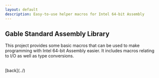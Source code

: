 ```yaml
---
layout: default
description: Easy-to-use helper macros for Intel 64-bit Assembly
---
```


## Gable Standard Assembly Library
This project provides some basic macros that can be used to make programming with Intel 64-bit Assembly easier. It includes macros relating to I/O as well as type conversions.

<br>
[back](../)
